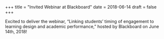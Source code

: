 +++
title = "Invited Webinar at Blackboard"
date = 2018-06-14
draft = false
+++

Excited to deliver the webinar, “Linking students’ timing of engagement to learning design and academic performance,” hosted by Blackboard on June 14th, 2018!
